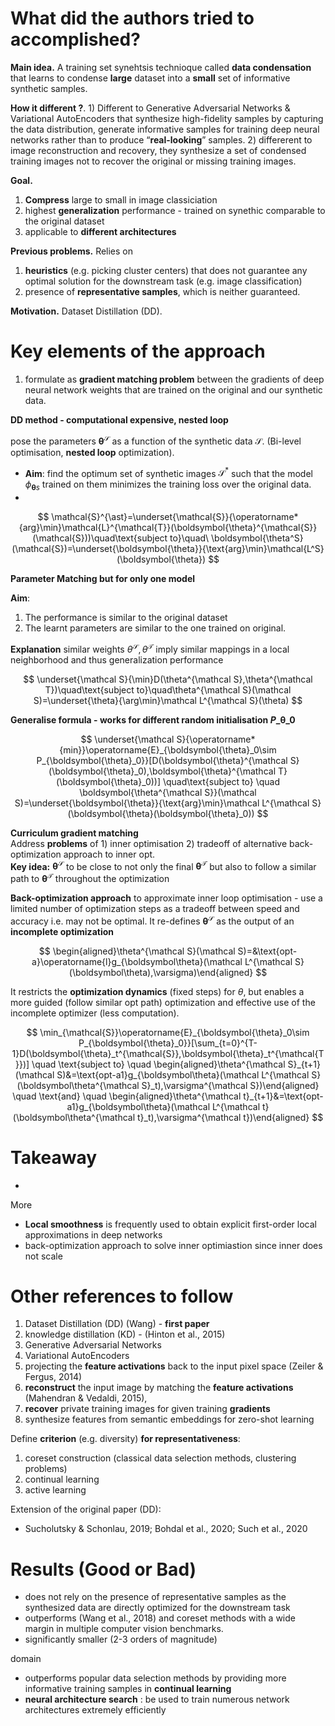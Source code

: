 # What did the authors tried to accomplished?

**Main idea.** A training set synehtsis  technioque called **data condensation** that learns to condense **large** dataset into a **small** set of informative synthetic samples.

**How it different ?**. 1) Different to Generative Adversarial Networks & Variational AutoEncoders that synthesize high-fidelity samples by capturing the data distribution, generate informative samples for training deep neural networks rather than to produce “**real-looking**” samples. 2) differerent to image reconstruction and recovery, they synthesize a set of condensed training images not to recover the original or missing training images.

**Goal.**
1. **Compress** large to small in image classiciation
2. highest **generalization** performance - trained on synethic comparable to the original dataset 
3. applicable to **different architectures**

**Previous problems.** Relies on 
1. **heuristics** (e.g. picking cluster centers) that does not guarantee any optimal solution for the downstream task (e.g. image classification)
2. presence of **representative samples**, which is neither guaranteed.

**Motivation.** Dataset Distillation (DD).

# Key elements of the approach

1. formulate as **gradient matching problem** between the gradients of deep neural network weights that are trained on the original and our synthetic data.

**DD method - computational expensive, nested loop**

pose the parameters $\boldsymbol{\theta}^{\mathcal{S}}$ as a function of the synthetic data $\mathcal{S}$. (Bi-level optimisation, **nested loop** optimization).     

- **Aim**: find the optimum set of synthetic images $\mathcal{S}^{\ast}$ such that the model $\phi_{\boldsymbol{\theta}s}$ trained on them minimizes the training loss over the original data.
- 
$$
\mathcal{S}^{\ast}=\underset{\mathcal{S}}{\operatorname*{arg}\min}\mathcal{L}^{\mathcal{T}}(\boldsymbol{\theta}^{\mathcal{S}}(\mathcal{S}))\quad\text{subject to}\quad\ \boldsymbol{\theta^S}(\mathcal{S})=\underset{\boldsymbol{\theta}}{\text{arg}\min}\mathcal{L^S}(\boldsymbol{\theta})
$$

**Parameter Matching but for only one model**

**Aim**: 
1. The performance is similar to the original dataset
2. The learnt parameters are similar to the one trained on original.

**Explanation** similar weights $\theta^{\mathcal S},\theta^{\mathcal T}$ imply similar mappings in a local neighborhood and thus generalization performance

$$
\underset{\mathcal S}{\min}D(\theta^{\mathcal S},\theta^{\mathcal T})\quad\text{subject to}\quad\theta^{\mathcal S}(\mathcal S)=\underset{\theta}{\arg\min}\mathcal L^{\mathcal S}(\theta)
$$

**Generalise formula - works for different random initialisation $P\_{\boldsymbol{\theta}\_{0}}$**


$$
\underset{\mathcal S}{\operatorname*{min}}\operatorname{E}_{\boldsymbol{\theta}_0\sim P_{\boldsymbol{\theta}_0}}[D(\boldsymbol{\theta}^{\mathcal S}(\boldsymbol{\theta}_0),\boldsymbol{\theta}^{\mathcal T}(\boldsymbol{\theta}_0))] \quad\text{subject to} \quad \boldsymbol{\theta^{\mathcal S}}(\mathcal S)=\underset{\boldsymbol{\theta}}{\text{arg}\min}\mathcal L^{\mathcal S}(\boldsymbol{\theta}(\boldsymbol{\theta}_0))
$$

**Curriculum gradient matching**  
Address **problems** of 1) inner optimisation 2) tradeoff of alternative back-optimization approach to inner opt.  
**Key idea:** $\boldsymbol{\theta}^{\mathcal{S}}$ to be close to not only the final $\boldsymbol{\theta}^{\mathcal{T}}$ but also to follow a similar path to $\boldsymbol{\theta}^{\mathcal{T}}$ throughout the optimization

**Back-optimization approach** to approximate inner loop optimisation - use a limited number of optimization steps as a tradeoff between speed and accuracy i.e. may not be optimal. It re-defines $\boldsymbol{\theta}^{\mathcal{S}}$ as the output of an **incomplete optimization**

$$
\begin{aligned}\theta^{\mathcal S}(\mathcal S)=&\text{opt-a}\operatorname{l}g_{\boldsymbol\theta}(\mathcal L^{\mathcal S}(\boldsymbol\theta),\varsigma)\end{aligned}
$$

It restricts the **optimization dynamics** (fixed steps) for $\theta$, but enables a more guided (follow similar opt path) optimization and effective use of the incomplete optimizer (less computation).

$$
\min_{\mathcal{S}}\operatorname{E}_{\boldsymbol{\theta}_0\sim P_{\boldsymbol{\theta}_0}}[\sum_{t=0}^{T-1}D(\boldsymbol{\theta}_t^{\mathcal{S}},\boldsymbol{\theta}_t^{\mathcal{T}})] \quad
\text{subject to} \quad \begin{aligned}\theta^{\mathcal S}_{t+1}(\mathcal S)&=\text{opt-a1}g_{\boldsymbol\theta}(\mathcal L^{\mathcal S}(\boldsymbol\theta^{\mathcal S}_t),\varsigma^{\mathcal S})\end{aligned} \quad \text{and} \quad \begin{aligned}\theta^{\mathcal t}_{t+1}&=\text{opt-a1}g_{\boldsymbol\theta}(\mathcal L^{\mathcal t}(\boldsymbol\theta^{\mathcal t}_t),\varsigma^{\mathcal t})\end{aligned}
$$


# Takeaway

- 

More
- **Local smoothness** is frequently used to obtain explicit first-order local approximations in deep networks
- back-optimization approach to solve inner optimiastion since inner does not scale

# Other references to follow

1. Dataset Distillation (DD) (Wang) - **first paper**
2. knowledge distillation (KD) - (Hinton et al., 2015)
3. Generative Adversarial Networks
4. Variational AutoEncoders
5. projecting the **feature activations** back to the input pixel space (Zeiler & Fergus, 2014)
6. **reconstruct** the input image by matching the **feature activations** (Mahendran & Vedaldi, 2015),
7. **recover** private training images for given training **gradients**
8. synthesize features from semantic embeddings for zero-shot learning
   

Define **criterion** (e.g. diversity) **for representativeness**:
1. coreset construction (classical data selection methods, clustering problems)
2. continual learning
3. active learning

Extension of the original paper (DD):
- Sucholutsky & Schonlau, 2019; Bohdal et al., 2020; Such et al., 2020

# Results (Good or Bad)

- does not rely on the presence of representative samples as the synthesized data are directly optimized for the downstream task
- outperforms (Wang et al., 2018) and coreset methods with a wide margin in multiple computer vision benchmarks.  
- significantly smaller (2-3 orders of magnitude)
 
domain

- outperforms popular data selection methods by providing more informative training samples in **continual learning**
- **neural architecture search** : be used to train numerous network architectures extremely efficiently